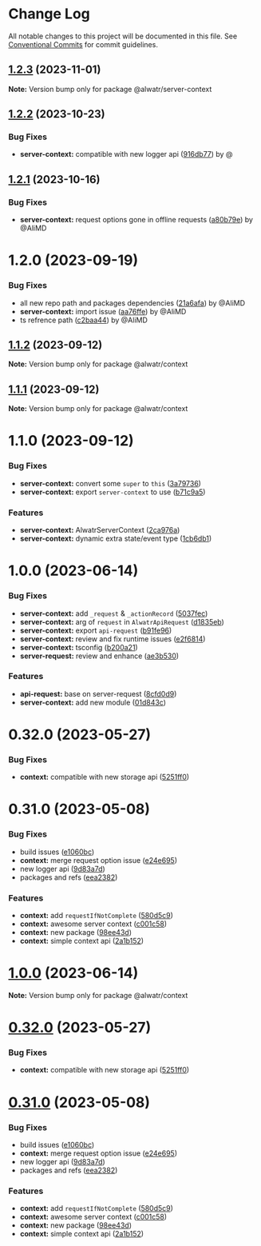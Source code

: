 # Change Log

All notable changes to this project will be documented in this file.
See [Conventional Commits](https://conventionalcommits.org) for commit guidelines.

## [1.2.3](https://github.com/AliMD/alwatr-signal/compare/@alwatr/server-context@1.2.2...@alwatr/server-context@1.2.3) (2023-11-01)

**Note:** Version bump only for package @alwatr/server-context

## [1.2.2](https://github.com/AliMD/alwatr-signal/compare/@alwatr/server-context@1.2.1...@alwatr/server-context@1.2.2) (2023-10-23)

### Bug Fixes

* **server-context:** compatible with new logger api ([916db77](https://github.com/AliMD/alwatr-signal/commit/916db775c4e352d7ca663507f80539eef38b4738)) by @

## [1.2.1](https://github.com/AliMD/alwatr-signal/compare/@alwatr/server-context@1.2.0...@alwatr/server-context@1.2.1) (2023-10-16)

### Bug Fixes

- **server-context:** request options gone in offline requests ([a80b79e](https://github.com/AliMD/alwatr-signal/commit/a80b79e3a5969d4bca42a2720a1194bad984599f)) by @AliMD

# 1.2.0 (2023-09-19)

### Bug Fixes

- all new repo path and packages dependencies ([21a6afa](https://github.com/AliMD/alwatr-signal/commit/21a6afa0badafe4051617d9a9e3bbfbaabd0c4ad)) by @AliMD
- **server-context:** import issue ([aa76ffe](https://github.com/AliMD/alwatr-signal/commit/aa76ffe2f55e5a8dfe2b93ce756caa3311022f7e)) by @AliMD
- ts refrence path ([c2baa44](https://github.com/AliMD/alwatr-signal/commit/c2baa44999c72a0015481fc8fea25439329c3f37)) by @AliMD

## [1.1.2](https://github.com/AliMD/alwatr-signal/compare/@alwatr/context@1.1.1...@alwatr/context@1.1.2) (2023-09-12)

**Note:** Version bump only for package @alwatr/context

## [1.1.1](https://github.com/AliMD/alwatr-signal/compare/@alwatr/context@1.1.0...@alwatr/context@1.1.1) (2023-09-12)

**Note:** Version bump only for package @alwatr/context

# 1.1.0 (2023-09-12)

### Bug Fixes

- **server-context:** convert some `super` to `this` ([3a79736](https://github.com/AliMD/alwatr-signal/commit/3a7973658daf2ee364aced0c7c4880041dfc9a1a))
- **server-context:** export `server-context` to use ([b71c9a5](https://github.com/AliMD/alwatr-signal/commit/b71c9a5efa35ac4b5e53fd5cd966277abd7ff592))

### Features

- **server-context:** AlwatrServerContext ([2ca976a](https://github.com/AliMD/alwatr-signal/commit/2ca976afd50b3022a264eef880274a9e1496056a))
- **server-context:** dynamic extra state/event type ([1cb6db1](https://github.com/AliMD/alwatr-signal/commit/1cb6db1573f9349edecdc7d73e66243cadea40d4))

# 1.0.0 (2023-06-14)

### Bug Fixes

- **server-context:** add `_request` & `_actionRecord` ([5037fec](https://github.com/AliMD/alwatr-signal/commit/5037fecf68fc59727c7d66afdc2accce4d78f107))
- **server-context:** arg of `request` in `AlwatrApiRequest` ([d1835eb](https://github.com/AliMD/alwatr-signal/commit/d1835eba2ac024d297b439721a57515eca798f32))
- **server-context:** export `api-request` ([b91fe96](https://github.com/AliMD/alwatr-signal/commit/b91fe964a14e75aa0d544437e6aa4de1e990272d))
- **server-context:** review and fix runtime issues ([e2f6814](https://github.com/AliMD/alwatr-signal/commit/e2f6814a0ad8d2da8f2b76a9c10706234364c3c9))
- **server-context:** tsconfig ([b200a21](https://github.com/AliMD/alwatr-signal/commit/b200a2171fe68f04e7dd839c1746160281ff847b))
- **server-request:** review and enhance ([ae3b530](https://github.com/AliMD/alwatr-signal/commit/ae3b5301da7a0de76ed1eafbeca62fa34695892f))

### Features

- **api-request:** base on server-request ([8cfd0d9](https://github.com/AliMD/alwatr-signal/commit/8cfd0d971e9b06c3859db3bdaac3afb43ed996ab))
- **server-context:** add new module ([01d843c](https://github.com/AliMD/alwatr-signal/commit/01d843c4fb6a363dedb6c1fa23d8fa5f87b50cef))

# 0.32.0 (2023-05-27)

### Bug Fixes

- **context:** compatible with new storage api ([5251ff0](https://github.com/AliMD/alwatr-signal/commit/5251ff005624720e091cdbc40e6b0142743428cb))

# 0.31.0 (2023-05-08)

### Bug Fixes

- build issues ([e1060bc](https://github.com/AliMD/alwatr-signal/commit/e1060bccbfe3c775c32b85e9b8eb601e48b2998c))
- **context:** merge request option issue ([e24e695](https://github.com/AliMD/alwatr-signal/commit/e24e695a8c25ab1dcb1c351a3ae0434e921610d0))
- new logger api ([9d83a7d](https://github.com/AliMD/alwatr-signal/commit/9d83a7dc5c103bc3bb4282dacfd85fa998915300))
- packages and refs ([eea2382](https://github.com/AliMD/alwatr-signal/commit/eea2382e459ccaa3e7b4b329d9c196eda146a08e))

### Features

- **context:** add `requestIfNotComplete` ([580d5c9](https://github.com/AliMD/alwatr-signal/commit/580d5c9c74f1c8921b45d402641df9444f438547))
- **context:** awesome server context ([c001c58](https://github.com/AliMD/alwatr-signal/commit/c001c58a2b1b4e13fd1c34b5128031fd640a98e1))
- **context:** new package ([98ee43d](https://github.com/AliMD/alwatr-signal/commit/98ee43d83b1ad5b3806ec6053c5cac70912000b3))
- **context:** simple context api ([2a1b152](https://github.com/AliMD/alwatr-signal/commit/2a1b152380f267a6b173f08bbbe10295325b1fd8))

# [1.0.0](https://github.com/AliMD/alwatr-signal/compare/v0.32.0...v1.0.0) (2023-06-14)

**Note:** Version bump only for package @alwatr/context

# [0.32.0](https://github.com/AliMD/alwatr-signal/compare/v0.31.0...v0.32.0) (2023-05-27)

### Bug Fixes

- **context:** compatible with new storage api ([5251ff0](https://github.com/AliMD/alwatr-signal/commit/5251ff005624720e091cdbc40e6b0142743428cb))

# [0.31.0](https://github.com/AliMD/alwatr-signal/compare/v0.30.0...v0.31.0) (2023-05-08)

### Bug Fixes

- build issues ([e1060bc](https://github.com/AliMD/alwatr-signal/commit/e1060bccbfe3c775c32b85e9b8eb601e48b2998c))
- **context:** merge request option issue ([e24e695](https://github.com/AliMD/alwatr-signal/commit/e24e695a8c25ab1dcb1c351a3ae0434e921610d0))
- new logger api ([9d83a7d](https://github.com/AliMD/alwatr-signal/commit/9d83a7dc5c103bc3bb4282dacfd85fa998915300))
- packages and refs ([eea2382](https://github.com/AliMD/alwatr-signal/commit/eea2382e459ccaa3e7b4b329d9c196eda146a08e))

### Features

- **context:** add `requestIfNotComplete` ([580d5c9](https://github.com/AliMD/alwatr-signal/commit/580d5c9c74f1c8921b45d402641df9444f438547))
- **context:** awesome server context ([c001c58](https://github.com/AliMD/alwatr-signal/commit/c001c58a2b1b4e13fd1c34b5128031fd640a98e1))
- **context:** new package ([98ee43d](https://github.com/AliMD/alwatr-signal/commit/98ee43d83b1ad5b3806ec6053c5cac70912000b3))
- **context:** simple context api ([2a1b152](https://github.com/AliMD/alwatr-signal/commit/2a1b152380f267a6b173f08bbbe10295325b1fd8))
